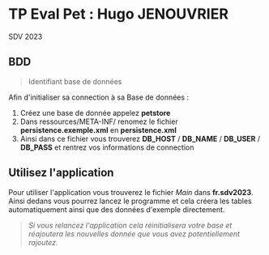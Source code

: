 # TP Eval Pet : Hugo JENOUVRIER

SDV 2023


## BDD

> Identifiant base de données 
>
Afin d'initialiser sa connection à sa Base de données :

1. Créez une base de donnée appelez **petstore**
2. Dans ressources/META-INF/ renomez le fichier **persistence.exemple.xml** en **persistence.xml**
3. Ainsi dans ce fichier vous trouverez **DB_HOST** / **DB_NAME** / **DB_USER** / **DB_PASS** et rentrez vos informations de connection

## Utilisez l'application

Pour utiliser l'application vous trouverez le fichier _Main_ dans **fr.sdv2023**.
Ainsi dedans vous pourrez lancez le programme et cela créera les tables automatiquement ainsi que des données d'exemple directement.

> _Si vous relancez l'application cela réinitialisera votre base et réajoutera les nouvelles donnée que vous avez potentiellement rajoutez._